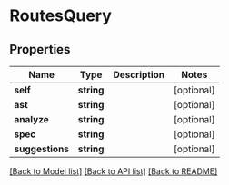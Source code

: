 # RoutesQuery

## Properties
Name | Type | Description | Notes
------------ | ------------- | ------------- | -------------
**self** | **string** |  | [optional] 
**ast** | **string** |  | [optional] 
**analyze** | **string** |  | [optional] 
**spec** | **string** |  | [optional] 
**suggestions** | **string** |  | [optional] 

[[Back to Model list]](../README.md#documentation-for-models) [[Back to API list]](../README.md#documentation-for-api-endpoints) [[Back to README]](../README.md)


